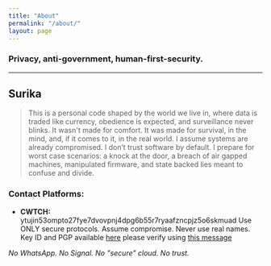 ```yaml
---
title: "About"
permalink: "/about/"
layout: page
---
```


### Privacy, anti-government, human-first-security.

---

## Surika
> This is a personal code shaped by the world we live in, where data is traded like currency, obedience is expected, and surveillance never blinks. It wasn't made for comfort. It was made for survival, in the mind, and, if it comes to it, in the real world. I assume systems are already compromised. I don’t trust software by default. I prepare for worst case scenarios: a knock at the door, a breach of air gapped machines, manipulated firmware, and state backed lies meant to confuse and divide.

### Contact Platforms:
- **CWTCH:** ytujin53ompto27fye7dvovpnj4dpg6b55r7ryaafzncpjz5o6skmuad
Use ONLY secure protocols. Assume compromise. Never use real names.
Key ID and PGP available [here](https://opnorthwoods.github.io/PGP/contact.pgp.txt) please verify using [this message](https://opnorthwoods.github.io/PGP/verify.pgp.txt)

*No WhatsApp. No Signal. No "secure" cloud. No trust.*
